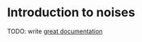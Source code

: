 # Introduction to noises

TODO: write [great documentation](http://jacobian.org/writing/great-documentation/what-to-write/)
